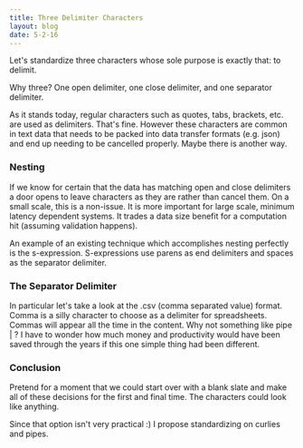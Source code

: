 ```yaml
---
title: Three Delimiter Characters
layout: blog
date: 5-2-16
---
```

Let's standardize three characters whose sole purpose is exactly that: to delimit.

Why three? One open delimiter, one close delimiter, and one separator delimiter.

As it stands today, regular characters such as quotes, tabs, brackets, etc. are used as delimiters. That's fine. However these characters are common in text data that needs to be packed into data transfer formats (e.g. json) and end up needing to be cancelled properly. Maybe there is another way.

### Nesting

If we know for certain that the data has matching open and close delimiters a door opens to leave characters as they are rather than cancel them. On a small scale, this is a non-issue. It is more important for large scale, minimum latency dependent systems. It trades a data size benefit for a computation hit (assuming validation happens).

An example of an existing technique which accomplishes nesting perfectly is the s-expression. S-expressions use parens as end delimiters and spaces as the separator delimiter.

### The Separator Delimiter

In particular let's take a look at the .csv (comma separated value) format. Comma is a silly character to choose as a delimiter for spreadsheets. Commas will appear all the time in the content. Why not something like pipe \| ? I have to wonder how much money and productivity would have been saved through the years if this one simple thing had been different.

### Conclusion

Pretend for a moment that we could start over with a blank slate and make all of these decisions for the first and final time. The characters could look like anything.

Since that option isn't very practical :) I propose standardizing on curlies and pipes.
